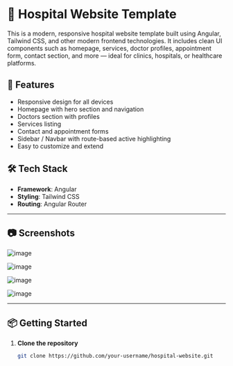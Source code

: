 # 🏥 Hospital Website Template

This is a modern, responsive hospital website template built using Angular, Tailwind CSS, and other modern frontend technologies. It includes clean UI components such as homepage, services, doctor profiles, appointment form, contact section, and more — ideal for clinics, hospitals, or healthcare platforms.

## 🚀 Features

- Responsive design for all devices
- Homepage with hero section and navigation
- Doctors section with profiles
- Services listing
- Contact and appointment forms
- Sidebar / Navbar with route-based active highlighting
- Easy to customize and extend

## 🛠️ Tech Stack

- **Framework**: Angular
- **Styling**: Tailwind CSS
- **Routing**: Angular Router

---

## 📷 Screenshots

![image](https://github.com/user-attachments/assets/b24f5e80-84f6-4f1d-a6b6-01a8b972fe89)

![image](https://github.com/user-attachments/assets/042bd3fc-b67e-4f45-a386-ed070c9b447e)

![image](https://github.com/user-attachments/assets/1b85c32d-9521-4a20-814f-64ba4b1e8819)

![image](https://github.com/user-attachments/assets/b8d2327a-8867-47e5-ba02-5a4cc695ec53)





---

## 📦 Getting Started

1. **Clone the repository**  
   ```bash
   git clone https://github.com/your-username/hospital-website.git
